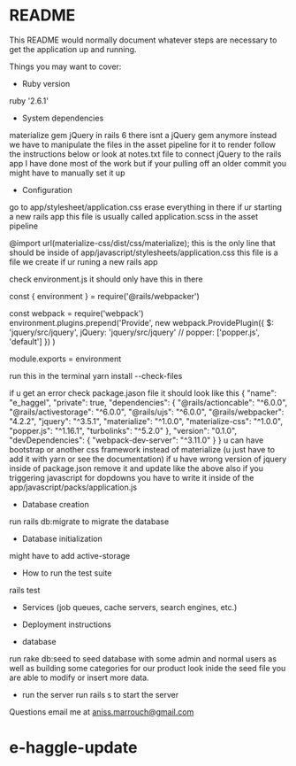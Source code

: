 # README

This README would normally document whatever steps are necessary to get the
application up and running.

Things you may want to cover:

* Ruby version

ruby '2.6.1'

* System dependencies

materialize gem 
jQuery 
in rails 6 there isnt a jQuery gem anymore 
instead we have to manipulate the files in the asset pipeline for it to render
 follow the instructions below or look at notes.txt file to connect jQuery to the rails app
 I have done most of the work but if your pulling off an older commit you might have to manually set it up

* Configuration

go to app/stylesheet/application.css erase everything in there if ur starting a new rails app this file is usually called application.scss in the asset pipeline

@import url(materialize-css/dist/css/materialize); this is the only line that should be inside of app/javascript/stylesheets/application.css this file is a file we create if ur runing a new rails app 

check environment.js it should only have this in there

const { environment } = require('@rails/webpacker')

const webpack = require('webpack')
environment.plugins.prepend('Provide',
  new webpack.ProvidePlugin({
    $: 'jquery/src/jquery',
    jQuery: 'jquery/src/jquery'
    // popper: ['popper.js', 'default']
  })
)

module.exports = environment



run this in the terminal yarn install --check-files 

if u get an error check package.jason file
it should look like this 
{
  "name": "e_haggel",
  "private": true,
  "dependencies": {
    "@rails/actioncable": "^6.0.0",
    "@rails/activestorage": "^6.0.0",
    "@rails/ujs": "^6.0.0",
    "@rails/webpacker": "4.2.2",
    "jquery": "^3.5.1",
    "materialize": "^1.0.0",
    "materialize-css": "^1.0.0",
    "popper.js": "^1.16.1",
    "turbolinks": "^5.2.0"
  },
  "version": "0.1.0",
  "devDependencies": {
    "webpack-dev-server": "^3.11.0"
  }
}
u can have bootstrap or another css framework instead of materialize (u just have to add it with yarn or see the documentation)
if u have wrong version of jquery inside of package.json remove it and update like the above
also if you triggering javascript for dopdowns you have to write it inside of the app/javascript/packs/application.js

* Database creation

run rails db:migrate to migrate the database 

* Database initialization

might have to add active-storage 

* How to run the test suite

rails test 

* Services (job queues, cache servers, search engines, etc.)

* Deployment instructions

* database 

run rake db:seed to seed database with some admin and normal users as well as building some categories for our product
look inide the seed file you are able to modify or insert more data.


* run the server
run rails s to start the server

Questions 
email me at aniss.marrouch@gmail.com

# e-haggle-update
